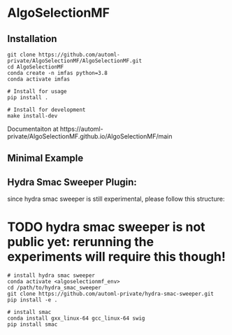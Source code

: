 # AlgoSelectionMF

## Installation

```
git clone https://github.com/automl-private/AlgoSelectionMF/AlgoSelectionMF.git
cd AlgoSelectionMF
conda create -n imfas python=3.8
conda activate imfas

# Install for usage
pip install .

# Install for development
make install-dev
```

Documentaiton at https://automl-private/AlgoSelectionMF.github.io/AlgoSelectionMF/main

## Minimal Example

## Hydra Smac Sweeper Plugin:

since hydra smac sweeper is still experimental, please follow this structure:

# TODO hydra smac sweeper is not public yet: rerunning the experiments will require this though!

```
# install hydra smac sweeper
conda activate <algoselectionmf_env>
cd /path/to/hydra_smac_sweeper
git clone https://github.com/automl-private/hydra-smac-sweeper.git
pip install -e .

# install smac
conda install gxx_linux-64 gcc_linux-64 swig
pip install smac

```
